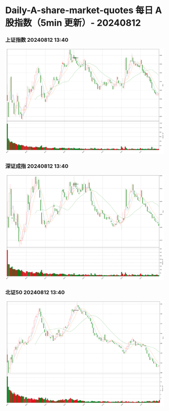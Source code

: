 
# Daily-A-share-market-quotes 每日 A 股指数（5min 更新）- 20240812

### 上证指数 20240812 13:40
![](./fig/2024/8/20240812-sh000001.png)

### 深证成指 20240812 13:40
![](./fig/2024/8/20240812-sz399001.png)

### 北证50 20240812 13:40
![](./fig/2024/8/20240812-bj899050.png)
